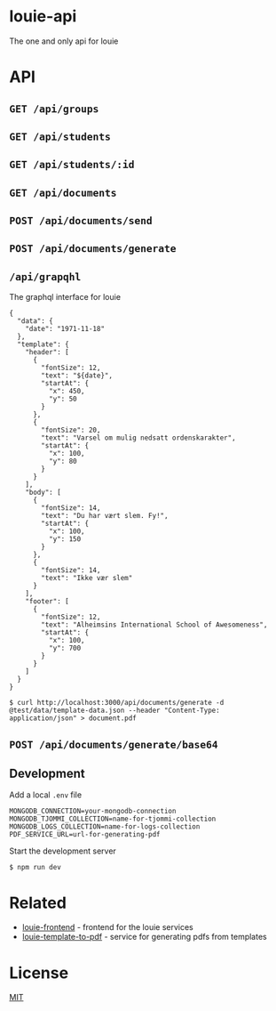 # louie-api

The one and only api for louie

# API

## `GET /api/groups`

## `GET /api/students`

## `GET /api/students/:id`

## `GET /api/documents`

## `POST /api/documents/send`

## `POST /api/documents/generate`

## `/api/grapqhl`

The graphql interface for louie

```
{
  "data": {
    "date": "1971-11-18"
  },
  "template": {
    "header": [
      {
        "fontSize": 12,
        "text": "${date}",
        "startAt": {
          "x": 450,
          "y": 50
        }
      },
      {
        "fontSize": 20,
        "text": "Varsel om mulig nedsatt ordenskarakter",
        "startAt": {
          "x": 100,
          "y": 80
        }
      }
    ],
    "body": [
      {
        "fontSize": 14,
        "text": "Du har vært slem. Fy!",
        "startAt": {
          "x": 100,
          "y": 150
        }
      },
      {
        "fontSize": 14,
        "text": "Ikke vær slem"
      }
    ],
    "footer": [
      {
        "fontSize": 12,
        "text": "Alheimsins International School of Awesomeness",
        "startAt": {
          "x": 100,
          "y": 700
        }
      }
    ]
  }
}
```

```
$ curl http://localhost:3000/api/documents/generate -d @test/data/template-data.json --header "Content-Type: application/json" > document.pdf
```

## `POST /api/documents/generate/base64`

## Development

Add a local `.env` file

```
MONGODB_CONNECTION=your-mongodb-connection
MONGODB_TJOMMI_COLLECTION=name-for-tjommi-collection
MONGODB_LOGS_COLLECTION=name-for-logs-collection
PDF_SERVICE_URL=url-for-generating-pdf
```

Start the development server

```
$ npm run dev
```

# Related
- [louie-frontend](https://github.com/Alheimsins/louie-frontend) - frontend for the louie services
- [louie-template-to-pdf](https://github.com/Alheimsins/louie-template-to-pdf) - service for generating pdfs from templates

# License

[MIT](LICENSE)
